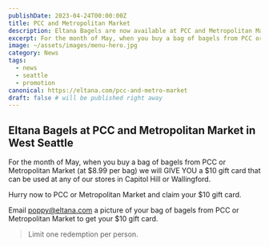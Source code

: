 ```yaml
---
publishDate: 2023-04-24T00:00:00Z
title: PCC and Metropolitan Market
description: Eltana Bagels are now available at PCC and Metropolitan Market in West Seattle
excerpt: For the month of May, when you buy a bag of bagels from PCC or Metropolitan Market in West Seattle, we will give you a $10 gift card!
image: ~/assets/images/menu-hero.jpg
category: News
tags:
  - news
  - seattle
  - promotion
canonical: https://eltana.com/pcc-and-metro-market
draft: false # will be published right away
---
```


## Eltana Bagels at PCC and Metropolitan Market in West Seattle

For the month of May, when you buy a bag of bagels from PCC or Metropolitan Market (at $8.99 per bag) we will GIVE YOU a $10 gift card that can be used at any of our stores in Capitol Hill or Wallingford.

Hurry now to PCC or Metropolitan Market and claim your $10 gift card.

Email poppy@eltana.com a picture of your bag of bagels from PCC or Metropolitan Market to get your $10 gift card.

> Limit one redemption per person.
